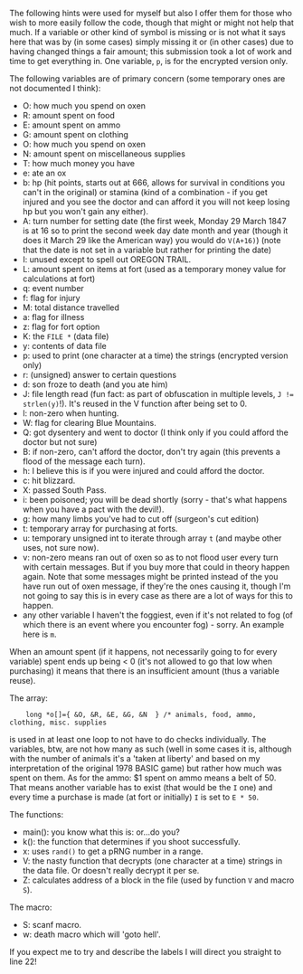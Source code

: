 The following hints were used for myself but also I offer them for those who
wish to more easily follow the code, though that might or might not help that
much. If a variable or other kind of symbol is missing or is not what it says
here that was by (in some cases) simply missing it or (in other cases) due to
having changed things a fair amount; this submission took a lot of work and time
to get everything in. One variable, `p`, is for the encrypted version only.

The following variables are of primary concern (some temporary ones are not
documented I think):

- O: how much you spend on oxen
- R: amount spent on food
- E: amount spent on ammo
- G: amount spent on clothing
- O: how much you spend on oxen
- N: amount spent on miscellaneous supplies
- T: how much money you have
- e: ate an ox
- b: hp (hit points, starts out at 666, allows for survival in conditions you
can't in the original) or stamina (kind of a combination - if you get injured
and you see the doctor and can afford it you will not keep losing hp but you
won't gain any either).
- A: turn number for setting date (the first week, Monday 29 March 1847 is at
16 so to print the second week day date month and year (though it does it March
29 like the American way) you would do `V(A+16)`) (note that the date is not set
in a variable but rather for printing the date)
- I: unused except to spell out OREGON TRAIL.
- L: amount spent on items at fort (used as a temporary money value for
calculations at fort)
- q: event number
- f: flag for injury
- M: total distance travelled
- a: flag for illness
- z: flag for fort option
- K: the `FILE *` (data file)
- y: contents of data file
- p: used to print (one character at a time) the strings (encrypted version only)
- r: (unsigned) answer to certain questions
- d: son froze to death (and you ate him)
- J: file length read (fun fact: as part of obfuscation in multiple levels, `J
!= strlen(y)`!). It's reused in the V function after being set to 0.
- l: non-zero when hunting.
- W: flag for clearing Blue Mountains.
- Q: got dysentery and went to doctor (I think only if you could afford the
doctor but not sure)
- B: if non-zero, can't afford the doctor, don't try again (this prevents a
flood of the message each turn).
- h: I believe this is if you were injured and could afford the doctor.
- c: hit blizzard.
- X: passed South Pass.
- i: been poisoned; you will be dead shortly (sorry - that's what happens when
you have a pact with the devil!).
- g: how many limbs you've had to cut off (surgeon's cut edition)
- t: temporary array for purchasing at forts.
- u: temporary unsigned int to iterate through array `t` (and maybe other
uses, not sure now).
- v: non-zero means ran out of oxen so as to not flood user every turn with
certain messages. But if you buy more that could in theory happen again. Note
that some messages might be printed instead of the you have run out of oxen
message, if they're the ones causing it, though I'm not going to say this is in
every case as there are a lot of ways for this to happen.
- any other variable I haven't the foggiest, even if it's not related to fog (of
which there is an event where you encounter fog) - sorry. An example here is
`m`.

When an amount spent (if it happens, not necessarily going to for every
variable) spent ends up being < 0 (it's not allowed to go that low when
purchasing) it means that there is an insufficient amount (thus a variable
reuse).

The array:

``` <!---c-->
    long *o[]={ &O, &R, &E, &G, &N  } /* animals, food, ammo, clothing, misc. supplies
```

is used in at least one loop to not have to do checks individually. The
variables, btw, are not how many as such (well in some cases it is, although
with the number of animals it's a 'taken at liberty' and based on my
interpretation of the original 1978 BASIC game) but rather
how much was spent on them. As for the ammo: $1 spent on ammo means a belt of 50.
That means another variable has to exist (that would be the `I` one) and
every time a purchase is made (at fort or initially) `I` is set to `E * 50`.

The functions:

- main(): you know what this is: or...do you?
- k(): the function that determines if you shoot successfully.
- x: uses `rand()` to get a pRNG number in a range.
- V: the nasty function that decrypts (one character at a time) strings in the
data file. Or doesn't really decrypt it per se.
- Z: calculates address of a block in the file (used by function `V` and macro `S`).

The macro:

- S: scanf macro.
- w: death macro which will 'goto hell'.

If you expect me to try and describe the labels I will direct you straight to
line 22!
